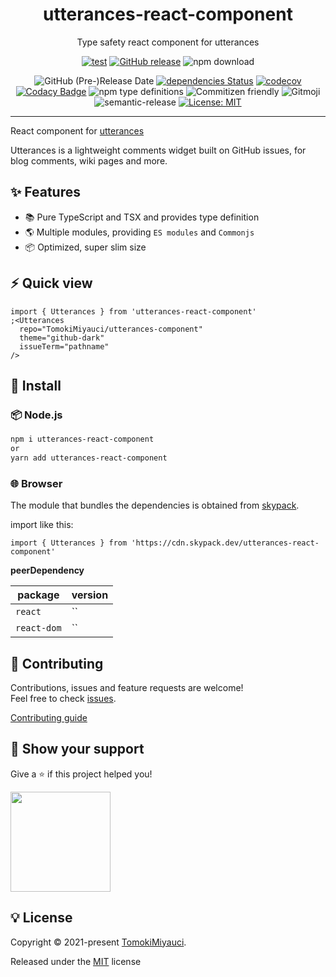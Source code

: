 <p align="center">

  <h1 align="center">utterances-react-component</h1>
</p>

<p align="center">
Type safety react component for utterances
</p>

<div align="center">

[![test](https://github.com/TomokiMiyauci/utterances-react-component/actions/workflows/test.yml/badge.svg)](https://github.com/TomokiMiyauci/utterances-react-component/actions/workflows/test.yml)
[![GitHub release](https://img.shields.io/github/release/TomokiMiyauci/utterances-react-component.svg)](https://github.com/TomokiMiyauci/utterances-react-component/releases)
![npm download](https://img.shields.io/npm/dw/utterances-react-component?color=blue)

![GitHub (Pre-)Release Date](https://img.shields.io/github/release-date-pre/TomokiMiyauci/utterances-react-component)
[![dependencies Status](https://status.david-dm.org/gh/TomokiMiyauci/utterances-react-component.svg)](https://david-dm.org/TomokiMiyauci/utterances-react-component)
[![codecov](https://codecov.io/gh/TomokiMiyauci/utterances-react-component/branch/main/graph/badge.svg?token=SPAi5Pv2wd)](https://codecov.io/gh/TomokiMiyauci/utterances-react-component)
[![Codacy Badge](https://app.codacy.com/project/badge/Grade/f43b1c317e11445399d85ce6efc06504)](https://www.codacy.com/gh/TomokiMiyauci/utterances-react-component/dashboard?utm_source=github.com&utm_medium=referral&utm_content=TomokiMiyauci/utterances-react-component&utm_campaign=Badge_Grade)
![npm type definitions](https://img.shields.io/npm/types/utterances-react-component)
![Commitizen friendly](https://img.shields.io/badge/commitizen-friendly-brightgreen.svg)
![Gitmoji](https://img.shields.io/badge/gitmoji-%20😜%20😍-FFDD67.svg?style=flat)
![semantic-release](https://img.shields.io/badge/%20%20%F0%9F%93%A6%F0%9F%9A%80-semantic--release-e10079.svg)
[![License: MIT](https://img.shields.io/badge/License-MIT-yellow.svg)](./LICENSE)

</div>

---

React component for [utterances](https://utteranc.es/)

Utterances is a lightweight comments widget built on GitHub issues, for blog comments, wiki pages and more.

## :sparkles: Features

- :books: Pure TypeScript and TSX and provides type definition
- :earth_americas: Multiple modules, providing `ES modules` and `Commonjs`
- :package: Optimized, super slim size

## :zap: Quick view

```tsx
import { Utterances } from 'utterances-react-component'
;<Utterances
  repo="TomokiMiyauci/utterances-component"
  theme="github-dark"
  issueTerm="pathname"
/>
```

## :dizzy: Install

### :package: Node.js

```bash
npm i utterances-react-component
or
yarn add utterances-react-component
```

### :globe_with_meridians: Browser

The module that bundles the dependencies is obtained from
[skypack](https://www.skypack.dev/view/utterances-react-component).

import like this:

```tsx
import { Utterances } from 'https://cdn.skypack.dev/utterances-react-component'
```

**peerDependency**

| package     | version |
| ----------- | ------- |
| `react`     | ``      |
| `react-dom` | ``      |

## :handshake: Contributing

Contributions, issues and feature requests are welcome!<br />Feel free to check
[issues](https://github.com/TomokiMiyauci/utterances-react-component/issues).

[Contributing guide](./.github/CONTRIBUTING.md)

## :seedling: Show your support

Give a ⭐️ if this project helped you!

<a href="https://www.patreon.com/tomoki_miyauci">
  <img src="https://c5.patreon.com/external/logo/become_a_patron_button@2x.png" width="160">
</a>

## :bulb: License

Copyright © 2021-present [TomokiMiyauci](https://github.com/TomokiMiyauci).

Released under the [MIT](./LICENSE) license
